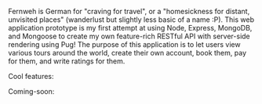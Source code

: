 Fernweh is German for "craving for travel", or a "homesickness for distant, unvisited places" (wanderlust but slightly less basic of a name :P). This web application prototype is my first attempt at using Node, Express, MongoDB, and Mongoose to create my own feature-rich RESTful API with server-side rendering using Pug! The purpose of this application is to let users view various tours around the world, create their own account, book them, pay for them, and write ratings for them.

Cool features:


Coming-soon:
